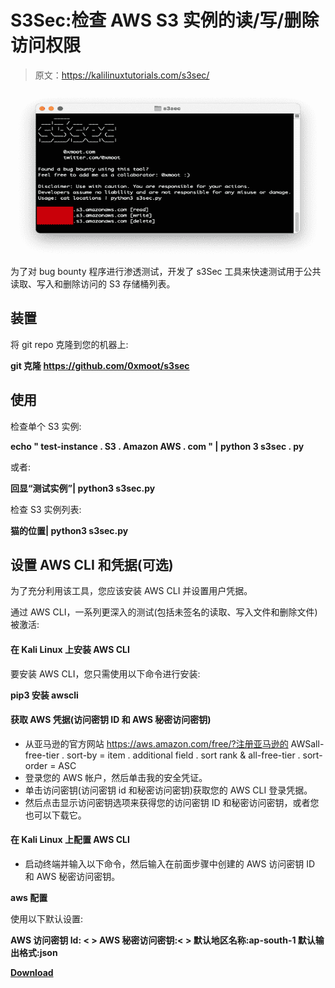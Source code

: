 # S3Sec:检查 AWS S3 实例的读/写/删除访问权限

> 原文：<https://kalilinuxtutorials.com/s3sec/>

[![](img/a4e81b98031c0d086c9c292fcddaaab2.png)](https://blogger.googleusercontent.com/img/b/R29vZ2xl/AVvXsEilLU7VLYN0tnJQcsvxNGhLu6EL3v7FND_JAV3p2Fteh8bhSGkaACpiEoNa4IKXxAjHbt_A4OKDwO2As9-RE8Po-f3AhQ26mMX63d1jD6fmfgEUB7bKBHig_d9iKCjcVEXYHMQ_nfJ0gGKvWiqRmQZSFiRMOrb8a3oUT03CDTYiYFkWOd9QZ-j-F1n4/s728/68747470733a2f2f30786d6f6f742e636f6d2f6769742f73637265656e73686f74732f7333736563322e706e67%20(1).png)

为了对 bug bounty 程序进行渗透测试，开发了 s3Sec 工具来快速测试用于公共读取、写入和删除访问的 S3 存储桶列表。

## 装置

将 git repo 克隆到您的机器上:

**git 克隆 https://github.com/0xmoot/s3sec**

## 使用

检查单个 S3 实例:

**echo " test-instance . S3 . Amazon AWS . com " | python 3 s3sec . py**

或者:

**回显“测试实例”| python3 s3sec.py**

检查 S3 实例列表:

**猫的位置| python3 s3sec.py**

## 设置 AWS CLI 和凭据(可选)

为了充分利用该工具，您应该安装 AWS CLI 并设置用户凭据。

通过 AWS CLI，一系列更深入的测试(包括未签名的读取、写入文件和删除文件)被激活:

#### 在 Kali Linux 上安装 AWS CLI

要安装 AWS CLI，您只需使用以下命令进行安装:

**pip3 安装 awscli**

#### 获取 AWS 凭据(访问密钥 ID 和 AWS 秘密访问密钥)

*   从亚马逊的官方网站 https://aws.amazon.com/free/?注册亚马逊的 AWSall-free-tier . sort-by = item . additional field . sort rank & all-free-tier . sort-order = ASC
*   登录您的 AWS 帐户，然后单击我的安全凭证。
*   单击访问密钥(访问密钥 id 和秘密访问密钥)获取您的 AWS CLI 登录凭据。
*   然后点击显示访问密钥选项来获得您的访问密钥 ID 和秘密访问密钥，或者您也可以下载它。

#### 在 Kali Linux 上配置 AWS CLI

*   启动终端并输入以下命令，然后输入在前面步骤中创建的 AWS 访问密钥 ID 和 AWS 秘密访问密钥。

**aws 配置**

使用以下默认设置:

**AWS 访问密钥 Id: < >
AWS 秘密访问密钥:< >
默认地区名称:ap-south-1
默认输出格式:json**

[**Download**](https://github.com/0xmoot/s3sec)